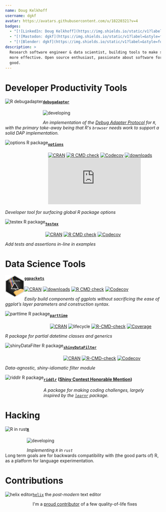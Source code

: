 ```yaml
---
name: Doug Kelkhoff
username: dgkf
avatar: https://avatars.githubusercontent.com/u/18220321?v=4
badges:
  - "[![LinkedIn: Doug Kelkhoff](https://img.shields.io/static/v1?label=&style=for-the-badge&message=Doug%20Kelkhoff&logo=LinkedIn&color=0a66c2)](https://www.linkedin.com/in/doug-kelkhoff/)"
  - "[![Mastodon: dgkf](https://img.shields.io/static/v1?label=&style=for-the-badge&message=dgkf&logo=Mastodon&color=5c4ee4&logoColor=white)](https://fosstodon.org/@dgkf)"
  - "[![Blender: dgkf](https://img.shields.io/static/v1?label=&style=for-the-badge&message=dgkf&logo=Blender&color=f4792b&logoColor=white)](https://projects.blender.org/dgkf)"
description: >
  Research software engineer & data scientist, building tools to make science	
  more effective. Open source enthusiast, passionate about software for social
  good.
---
```


# Developer Productivity Tools

<!-- debugadapter -->
<a href="https://github.com/dgkf/debugadapter"><img height="72" alt="R debugadapter" src="https://user-images.githubusercontent.com/18220321/211887618-2e88d097-0f3b-47a1-bcdc-aa201ccf0630.png" align="left"></a>

#### [`debugadapter`](https://github.com/dgkf/debugadapter) 

![developing](https://img.shields.io/badge/lifecycle-developing-orange)

*An implementation of the [Debug Adapter
Protocol](https://microsoft.github.io/debug-adapter-protocol/) for `R`, with the primary take-away being that R's `browser` needs work to support a solid DAP implementation.*

<!-- options -->
<a href="https://github.com/dgkf/options"><img height="72" alt="options R package" src="https://user-images.githubusercontent.com/18220321/209406193-2bdff9aa-6236-4b10-94f8-a2eb8777e11d.png" align="left"></a>

#### [`options`](https://github.com/dgkf/options)

[![CRAN](https://img.shields.io/cran/v/options.svg)](https://cran.r-project.org/package=options)
[![R CMD check](https://github.com/dgkf/options/actions/workflows/check-full.yaml/badge.svg)](https://github.com/dgkf/options/actions/workflows/check-full.yaml)
[![Codecov](https://img.shields.io/codecov/c/github/dgkf/options/master.svg)](https://app.codecov.io/gh/dgkf/options)
[![downloads](https://cranlogs.r-pkg.org/badges/options)](https://cran.r-project.org/package=options)
[![Matrix Space](https://img.shields.io/matrix/r-pkg-options:matrix.org)](https://matrix.to/#/#r-pkg-options:matrix.org)

*Developer tool for surfacing global R package options*  

<!-- testex -->
<a href="https://github.com/dgkf/testex"><img height="72" alt="testex R package" src="https://user-images.githubusercontent.com/18220321/211960830-8c969bee-8c80-4984-8132-b5993911f179.png" align="left"></a>

#### [`testex`](https://github.com/dgkf/testex)

[![CRAN](https://img.shields.io/cran/v/testex.svg)](https://cran.r-project.org/package=testex)
[![R CMD
check](https://github.com/dgkf/testex/workflows/R-CMD-check/badge.svg)](https://github.com/dgkf/testex/actions?query=workflow%3AR-CMD-check)
[![Codecov](https://img.shields.io/codecov/c/github/dgkf/testex/main.svg)](https://app.codecov.io/gh/dgkf/testex)

*Add tests and assertions in-line in examples*

# Data Science Tools


<!-- ggpackets -->
<a href="https://github.com/dgkf/ggpackets"><img height="72" alt="ggpackets R package" src="https://github.com/dgkf/ggpackets/raw/main/man/figures/ggpackets-hex-small.png" align="left"></a>

#### [`ggpackets`](https://github.com/dgkf/ggpackets)

[![CRAN](https://img.shields.io/cran/v/ggpackets.svg)](https://cran.r-project.org/package=ggpackets)
[![downloads](https://cranlogs.r-pkg.org/badges/ggpackets)](https://cran.r-project.org/package=ggpackets)
[![R CMD
check](https://github.com/dgkf/ggpackets/workflows/R-CMD-check/badge.svg)](https://github.com/dgkf/ggpackets/actions?query=workflow%3AR-CMD-check)
[![Codecov](https://img.shields.io/codecov/c/github/dgkf/ggpackets/master.svg)](https://app.codecov.io/gh/dgkf/ggpackets)

*Easily build components of ggplots without sacrificing the ease of ggplot’s layer parameters and construction syntax.*

<!-- parttime -->
<a href="https://github.com/dgkf/parttime"><img height="72" alt="parttime R package" src="https://user-images.githubusercontent.com/18220321/211887618-2e88d097-0f3b-47a1-bcdc-aa201ccf0630.png" align="left"></a>

#### [`parttime`](https://github.com/dgkf/parttime)

[![CRAN](https://img.shields.io/cran/v/parttime.svg)](https://cran.r-project.org/package=parttime)
![lifecycle](https://img.shields.io/static/v1?label=status&message=developing&color=orange)
[![R-CMD-check](https://github.com/dgkf/parttime/workflows/R-CMD-check/badge.svg)](https://github.com/dgkf/parttime/actions)
[![Coverage](https://codecov.io/gh/dgkf/parttime/branch/main/graph/badge.svg)](https://app.codecov.io/gh/dgkf/parttime?branch=main)

*R package for partial datetime classes and generics*  

<!-- shinyDataFilter -->
<a href="https://github.com/dgkf/shinyDataFilter"><img height="72" alt="shinyDataFilter R package" src="https://user-images.githubusercontent.com/18220321/211883677-7fed08b5-59be-44dd-9f27-41924f170591.png" align="left"></a>

#### [`shinyDataFilter`](https://github.com/dgkf/scriptgloss)

[![CRAN](https://img.shields.io/cran/v/shinyDataFilter.svg)](https://cran.r-project.org/package=shinyDataFilter)
[![R-CMD-check](https://github.com/dgkf/shinyDataFilter/workflows/R-CMD-check/badge.svg)](https://github.com/dgkf/shinyDataFilter/actions)
[![Codecov](https://img.shields.io/codecov/c/github/dgkf/shinyDataFilter/master.svg)](https://app.codecov.io/gh/dgkf/shinyDataFilter)

*Data-agnostic, shiny-idiomatic filter module*

<!-- riddlr -->
<a href="https://github.com/dgkf/riddlr"><img height="72" alt="riddlr R package" src="https://github.com/dgkf/riddlr/raw/master/inst/www/hex-riddlr.png" align="left"></a>

#### [`riddlr`](https://github.com/dgkf/riddlr) **([Shiny Contest Honorable Mention](https://www.rstudio.com/blog/winners-of-the-2nd-shiny-contest/))**

*A package for making coding challenges, largely inspired by the [`learnr`](https://github.com/rstudio/learnr) package.*

# Hacking


<a href="https://github.com/dgkf/R"><img height="72" alt="R in rust" src="https://user-images.githubusercontent.com/18220321/211887618-2e88d097-0f3b-47a1-bcdc-aa201ccf0630.png" align="left"></a>

#### [`R`](https://github.com/dgkf/R) 

![developing](https://img.shields.io/badge/lifecycle-developing-orange)

*Implementing `R` in `rust`*  
Long term goals are for backwards compatibility with (the good parts of) R, as a platform for language experimentation.

# Contributions

<!-- helix -->
<a href="https://github.com/helix-editor/helix"><img height="72" alt="helix editor" src="https://user-images.githubusercontent.com/18220321/211898940-c6fbcf15-8afe-4759-96e4-b117f07bb93c.png" align="left"></a>

[`helix`](https://github.com/helix-editor/helix) the *post-modern* text editor

I'm a [proud contributor](https://github.com/helix-editor/helix/pulls?q=+is%3Apr+author%3Adgkf+) of a few quality-of-life fixes

